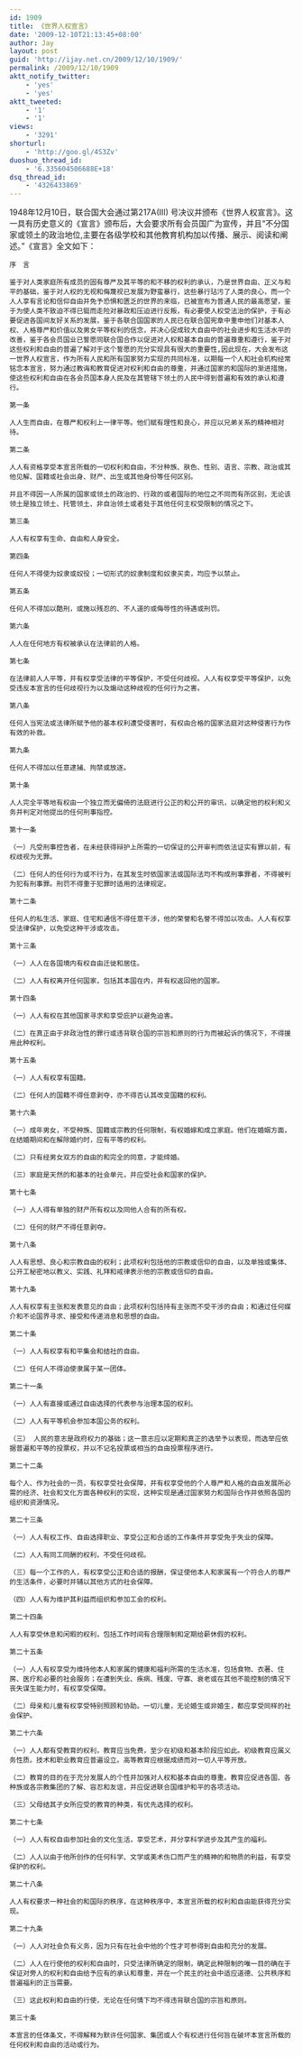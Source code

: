 ```yaml
---
id: 1909
title: 《世界人权宣言》
date: '2009-12-10T21:13:45+08:00'
author: Jay
layout: post
guid: 'http://ijay.net.cn/2009/12/10/1909/'
permalink: /2009/12/10/1909
aktt_notify_twitter:
    - 'yes'
    - 'yes'
aktt_tweeted:
    - '1'
    - '1'
views:
    - '3291'
shorturl:
    - 'http://goo.gl/4S3Zv'
duoshuo_thread_id:
    - '6.335604506688E+18'
dsq_thread_id:
    - '4326433869'
---
```


1948年12月10日，联合国大会通过第217A(III) 号决议并颁布《世界人权宣言》。这一具有历史意义的《宣言》颁布后，大会要求所有会员国广为宣传，并且“不分国家或领土的政治地位,主要在各级学校和其他教育机构加以传播、展示、阅读和阐述。”《宣言》全文如下：

    序　言

    鉴于对人类家庭所有成员的固有尊严及其平等的和不移的权利的承认，乃是世界自由、正义与和平的基础，鉴于对人权的无视和侮蔑视已发展为野蛮暴行，这些暴行玷污了人类的良心，而一个人人享有言论和信仰自由并免予恐惧和匮乏的世界的来临，已被宣布为普通人民的最高愿望，鉴于为使人类不致迫不得已铤而走险对暴政和压迫进行反叛，有必要使人权受法治的保护，于有必要促进各国间友好关系的发展，鉴于各联合国国家的人民已在联合国宪章中重申他们对基本人权、人格尊严和价值以及男女平等权利的信念，并决心促成较大自由中的社会进步和生活水平的改善，鉴于各会员国业已誓愿同联合国合作以促进对人权和基本自由的普遍尊重和遵行，鉴于对这些权利和自由的普遍了解对于这个誓愿的充分实现具有很大的重要性,因此现在，大会发布这一世界人权宣言，作为所有人民和所有国家努力实现的共同标准，以期每一个人和社会机构经常铭念本宣言，努力通过教诲和教育促进对权利和自由的尊重，并通过国家的和国际的渐进措施，使这些权利和自由在各会员国本身人民及在其管辖下领土的人民中得到普遍和有效的承认和遵行。

    第一条

    人人生而自由，在尊严和权利上一律平等。他们赋有理性和良心，并应以兄弟关系的精神相对待。

    第二条

    人人有资格享受本宣言所载的一切权利和自由，不分种族、肤色、性别、语言、宗教、政治或其他见解、国籍或社会出身、财产、出生或其他身份等任何区别。

    并且不得因一人所属的国家或领土的政治的、行政的或者国际的地位之不同而有所区别，无论该领土是独立领土、托管领土、非自治领土或者处于其他任何主权受限制的情况之下。

    第三条

    人人有权享有生命、自由和人身安全。

    第四条

    任何人不得使为奴隶或奴役；一切形式的奴隶制度和奴隶买卖，均应予以禁止。

    第五条

    任何人不得加以酷刑，或施以残忍的、不人道的或侮辱性的待遇或刑罚。

    第六条

    人人在任何地方有权被承认在法律前的人格。

    第七条

    在法律前人人平等，并有权享受法律的平等保护，不受任何歧视。人人有权享受平等保护，以免受违反本宣言的任何歧视行为以及煽动这种歧视的任何行为之害。

    第八条

    任何人当宪法或法律所赋予他的基本权利遭受侵害时，有权由合格的国家法庭对这种侵害行为作有效的补救。

    第九条

    任何人不得加以任意逮捕、拘禁或放逐。

    第十条

    人人完全平等地有权由一个独立而无偏倚的法庭进行公正的和公开的审讯，以确定他的权利和义务并判定对他提出的任何刑事指控。

    第十一条

    （一）凡受刑事控告者，在未经获得辩护上所需的一切保证的公开审判而依法证实有罪以前，有权歧视为无罪。

    （二）任何人的任何行为或不行为，在其发生时依国家法或国际法均不构成刑事罪者，不得被判为犯有刑事罪。刑罚不得重于犯罪时适用的法律规定。

    第十二条

    任何人的私生活、家庭、住宅和通信不得任意干涉，他的荣誉和名誉不得加以攻击。人人有权享受法律保护，以免受这种干涉或攻击。

    第十三条

    （一）人人在各国境内有权自由迁徙和居住。

    （二）人人有权离开任何国家，包括其本国在内，并有权返回他的国家。

    第十四条

    （一）人人有权在其他国家寻求和享受庇护以避免迫害。

    （二）在真正由于非政治性的罪行或违背联合国的宗旨和原则的行为而被起诉的情况下，不得援用此种权利。

    第十五条

    （一）人人有权享有国籍。

    （二）任何人的国籍不得任意剥夺，亦不得否认其改变国籍的权利。

    第十六条

    （一）成年男女，不受种族、国籍或宗教的任何限制，有权婚嫁和成立家庭。他们在婚姻方面，在结婚期间和在解除婚约时，应有平等的权利。

    （二）只有经男女双方的自由的和完全的同意，才能缔婚。

    （三）家庭是天然的和基本的社会单元，并应受社会和国家的保护。

    第十七条

    （一）人人得有单独的财产所有权以及同他人合有的所有权。

    （二）任何的财产不得任意剥夺。

    第十八条

    人人有思想、良心和宗教自由的权利；此项权利包括他的宗教或信仰的自由，以及单独或集体、公开工秘密地以教义、实践、礼拜和戒律表示他的宗教或信仰的自由。

    第十九条

    人人有权享有主张和发表意见的自由；此项权利包括持有主张而不受干涉的自由；和通过任何媒介和不论国界寻求、接受和传递消息和思想的自由。

    第二十条

    （一）人人有权享有和平集会和结社的自由。

    （二）任何人不得迫使隶属于某一团体。

    第二十一条

    （一）人人有直接或通过自由选择的代表参与治理本国的权利。

    （二）人人有平等机会参加本国公务的权利。

    （三） 人民的意志是政府权力的基础；这一意志应以定期和真正的选举予以表现，而选举应依据普遍和平等的投票权，并以不记名投票或相当的自由投票程序进行。

    第二十二条

    每个人、作为社会的一员，有权享受社会保障，并有权享受他的个人尊严和人格的自由发展所必需的经济、社会和文化方面各种权利的实现，这种实现是通过国家努力和国际合作并依照各国的组织和资源情况。

    第二十三条

    （一）人人有权工作、自由选择职业、享受公正和合适的工作条件并享受免于失业的保障。

    （二）人人有同工同酬的权利，不受任何歧视。

    （三）每一个工作的人，有权享受公正和合适的报酬，保证使他本人和家属有一个符合人的尊严的生活条件，必要时并辅以其他方式的社会保障。

    （四）人人有为维护其利益而组织和参加工会的权利。

    第二十四条

    人人有享受休息和闲暇的权利，包括工作时间有合理限制和定期给薪休假的权利。

    第二十五条

    （一）人人有权享受为维持他本人和家属的健康和福利所需的生活水准，包括食物、衣著、住房、医疗和必要的社会服务；在遭到失业、疾病、残废、守寡、衰老或在其他不能控制的情况下丧失谋生能力时，有权享受保障。

    （二）母亲和儿童有权享受特别照顾和协助。一切儿童，无论婚生或非婚生，都应享受同样的社会保护。

    第二十六条

    （一）人人都有受教育的权利，教育应当免费，至少在初级和基本阶段应如此。初级教育应属义务性质。技术和职业教育应普遍设立。高等教育应根据成绩而对一切人平等开放。

    （二）教育的目的在于充分发展人的个性并加强对人权和基本自由的尊重。教育应促进各国、各种族或各宗教集团的了解、容忍和友谊，并应促进联合国维护和平的各项活动。

    （三）父母结其子女所应受的教育的种类，有优先选择的权利。

    第二十七条

    （一）人人有权自由参加社会的文化生活，享受艺术，并分享科学进步及其产生的福利。

    （二）人人以由于他所创作的任何科学、文学或美术伤口而产生的精神的和物质的利益，有享受保护的权利。

    第二十八条

    人人有权要求一种社会的和国际的秩序，在这种秩序中，本宣言所载的权利和自由能获得充分实现。

    第二十九条

    （一）人人对社会负有义务，因为只有在社会中他的个性才可参得到自由和充分的发展。

    （二）人人在行使他的权利和自由时，只受法律所确定的限制，确定此种限制的唯一目的确在于保证对旁人的权利和自由给予应有的承认和尊重，并在一个民主的社会中适应道德、公共秩序和普遍福利的正当需要。

    （三）这此权利和自由的行使，无论在任何情下均不得违背联合国的宗旨和原则。

    第三十条

    本宣言的任体条文，不得解释为默许任何国家、集团或人个有权进行任何旨在破坏本宣言所载的任何权利和自由的活动或行为。